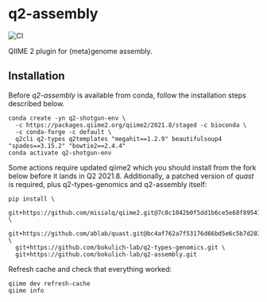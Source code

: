 # q2-assembly
![CI](https://github.com/bokulich-lab/q2-assembly/actions/workflows/ci.yml/badge.svg)

QIIME 2 plugin for (meta)genome assembly.

## Installation
Before _q2-assembly_ is available from conda, follow the installation steps described below.

```shell
conda create -yn q2-shotgun-env \
  -c https://packages.qiime2.org/qiime2/2021.8/staged -c bioconda \
  -c conda-forge -c default \
  q2cli q2-types q2templates "megahit==1.2.9" beautifulsoup4 "spades==3.15.2" "bowtie2==2.4.4"
conda activate q2-shotgun-env
```

Some actions require updated qiime2 which you should install from the fork below before 
it lands in Q2 2021.8. Additionally, a patched version of _quast_ is required, plus
q2-types-genomics and q2-assembly itself:
```shell
pip install \
  git+https://github.com/misialq/qiime2.git@7c8c1042b0f5dd1b6ce5e68f89541f915880f89f \
  git+https://github.com/ablab/quast.git@bc4af762a7f53176d66bd5e6c5b7d28376d28e11 \
  git+https://github.com/bokulich-lab/q2-types-genomics.git \
  git+https://github.com/bokulich-lab/q2-assembly.git
```

Refresh cache and check that everything worked:
```shell
qiime dev refresh-cache
qiime info
```
